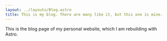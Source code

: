 ```yaml
---
layout: ../layouts/Blog.astro
title: This is my blog. There are many like it, but this one is mine.
---
```


This is the blog page of my personal website, which I am rebuilding with Astro.
